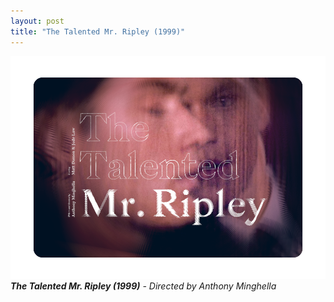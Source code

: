 ```yaml
---
layout: post
title: "The Talented Mr. Ripley (1999)"
---
```


!["The Talented Mr. Ripley (1999) Poster"](/assets/posters/the-talented-mr-ripley.png)
_**The Talented Mr. Ripley (1999)** - Directed by Anthony Minghella_